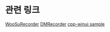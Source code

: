 # 관련 링크

[WooSuRecorder](github.com/wjh2335/WooSuRecord)
[DMRecorder](github.com/dimohy/DMRecorder)
[cpp-winui sample](github.com/microsoft/WindowsAppSDK-Samples/tree/main/Samples/Windowing/cpp-winui)
